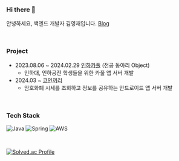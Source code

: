 ### Hi there 👋
안녕하세요, 백엔드 개발자 김영재입니다.
[Blog](https://yeong0jae.tistory.com)

<br>

### Project

- 2023.08.06 ~ 2024.02.29 [인하카풀](https://github.com/OBJECT-INHATC/INHA_CARPOOL_SERVER) (전공 동아리 Object)
  - 인하대, 인하공전 학생들을 위한 카풀 앱 서버 개발
- 2024.03 ~ [코인끼리](https://github.com/COINKIRI/Coinkiri-server)
  - 암호화폐 시세를 조회하고 정보를 공유하는 안드로이드 앱 서버 개발
<br>

### Tech Stack

![Java](https://img.shields.io/badge/JAVA-007396?style=for-the-badge&logo=java&logoColor=fff)
![Spring](https://img.shields.io/badge/-Spring-6DB33F?style=for-the-badge&logo=Spring&logoColor=fff)
![AWS](https://img.shields.io/badge/AWS-232F3E?style=for-the-badge&logo=Amazon%20AWS&logoColor=white)

<br>

[![Solved.ac Profile](http://mazassumnida.wtf/api/v2/generate_badge?boj=kyj91032)](https://solved.ac/kyj91032/)

